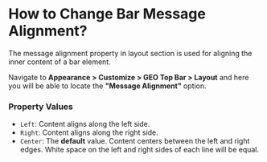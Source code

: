 # How to Change Bar Message Alignment?

The message alignment property in layout section is used for aligning the inner content of a bar element.

Navigate to **Appearance > Customize > GEO Top Bar > Layout** and here you will be able to locate the **"Message Alignment"** option.

### Property Values

* ```Left```:  Content aligns along the left side.
* ```Right```: Content aligns along the right side.
* ```Center```: The **default** value. Content centers between the left and right edges. White space on the left and right sides of each line will be equal.
